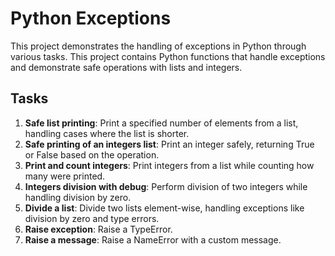 # Python Exceptions

This project demonstrates the handling of exceptions in Python through various tasks.
This project contains Python functions that handle exceptions and demonstrate safe operations with lists and integers.

## Tasks

1. **Safe list printing**: Print a specified number of elements from a list, handling cases where the list is shorter.
2. **Safe printing of an integers list**: Print an integer safely, returning True or False based on the operation.
3. **Print and count integers**: Print integers from a list while counting how many were printed.
4. **Integers division with debug**: Perform division of two integers while handling division by zero.
5. **Divide a list**: Divide two lists element-wise, handling exceptions like division by zero and type errors.
6. **Raise exception**: Raise a TypeError.
7. **Raise a message**: Raise a NameError with a custom message.
